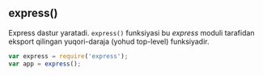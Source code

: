 <h2>express()</h2>

Express dastur yaratadi. `express()` funksiyasi bu _express_ moduli tarafidan eksport qilingan yuqori-daraja (yohud top-level) funksiyadir.

~~~js
var express = require('express');
var app = express();
~~~
